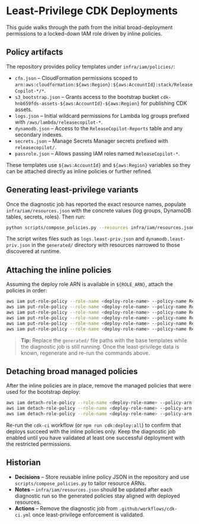 # Least-Privilege CDK Deployments

This guide walks through the path from the initial broad-deployment permissions to a locked-down IAM role driven by inline policies.

## Policy artifacts

The repository provides policy templates under `infra/iam/policies/`:

* `cfn.json` – CloudFormation permissions scoped to `arn:aws:cloudformation:${aws:Region}:${aws:AccountId}:stack/ReleaseCopilot-*/*`.
* `s3_bootstrap.json` – Grants access to the bootstrap bucket `cdk-hnb659fds-assets-${aws:AccountId}-${aws:Region}` for publishing CDK assets.
* `logs.json` – Initial wildcard permissions for Lambda log groups prefixed with `/aws/lambda/releasecopilot-*`.
* `dynamodb.json` – Access to the `ReleaseCopilot-Reports` table and any secondary indexes.
* `secrets.json` – Manage Secrets Manager secrets prefixed with `releasecopilot/`.
* `passrole.json` – Allows passing IAM roles named `ReleaseCopilot-*`.

These templates use `${aws:AccountId}` and `${aws:Region}` variables so they can be attached directly as inline policies or further refined.

## Generating least-privilege variants

Once the diagnostic job has reported the exact resource names, populate `infra/iam/resources.json` with the concrete values (log groups, DynamoDB tables, secrets, roles). Then run:

```bash
python scripts/compose_policies.py --resources infra/iam/resources.json --output-dir infra/iam/policies/generated
```

The script writes files such as `logs.least-priv.json` and `dynamodb.least-priv.json` in the `generated/` directory with resources narrowed to those discovered at runtime.

## Attaching the inline policies

Assuming the deploy role ARN is available in `${ROLE_ARN}`, attach the policies in order:

```bash
aws iam put-role-policy --role-name <deploy-role-name> --policy-name ReleaseCopilotCloudFormation --policy-document file://infra/iam/policies/cfn.json
aws iam put-role-policy --role-name <deploy-role-name> --policy-name ReleaseCopilotBootstrap --policy-document file://infra/iam/policies/s3_bootstrap.json
aws iam put-role-policy --role-name <deploy-role-name> --policy-name ReleaseCopilotLogs --policy-document file://infra/iam/policies/generated/logs.least-priv.json
aws iam put-role-policy --role-name <deploy-role-name> --policy-name ReleaseCopilotDynamoDB --policy-document file://infra/iam/policies/generated/dynamodb.least-priv.json
aws iam put-role-policy --role-name <deploy-role-name> --policy-name ReleaseCopilotSecrets --policy-document file://infra/iam/policies/generated/secrets.least-priv.json
aws iam put-role-policy --role-name <deploy-role-name> --policy-name ReleaseCopilotPassRole --policy-document file://infra/iam/policies/generated/passrole.least-priv.json
```

> **Tip:** Replace the `generated/` file paths with the base templates while the diagnostic job is still running. Once the least-privilege data is known, regenerate and re-run the commands above.

## Detaching broad managed policies

After the inline policies are in place, remove the managed policies that were used for the bootstrap deploy:

```bash
aws iam detach-role-policy --role-name <deploy-role-name> --policy-arn arn:aws:iam::aws:policy/CloudWatchLogsFullAccess
aws iam detach-role-policy --role-name <deploy-role-name> --policy-arn arn:aws:iam::aws:policy/SecretsManagerReadWrite
aws iam detach-role-policy --role-name <deploy-role-name> --policy-arn arn:aws:iam::aws:policy/AmazonDynamoDBReadOnlyAccess
```

Re-run the `cdk-ci` workflow (or `npm run cdk:deploy:all`) to confirm that deploys succeed with the inline policies only. Keep the diagnostic job enabled until you have validated at least one successful deployment with the restricted permissions.

## Historian

* **Decisions** – Store reusable inline policy JSON in the repository and use `scripts/compose_policies.py` to tailor resource ARNs.
* **Notes** – `infra/iam/resources.json` should be updated after each diagnostic run so the generated policies stay aligned with deployed resources.
* **Actions** – Remove the diagnostic job from `.github/workflows/cdk-ci.yml` once least-privilege enforcement is validated.
